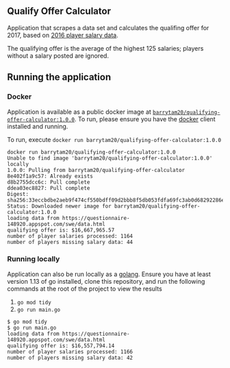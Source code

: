 ## Qualify Offer Calculator

Application that scrapes a data set and calculates the qualifing offer for 2017, based on [2016 player salary data](https://questionnaire-148920.appspot.com/swe/data.html).

The qualifying offer is the average of the highest 125 salaries; players without a salary posted are ignored.

## Running the application
### Docker
Application is available as a public docker image at [`barrytam20/qualifying-offer-calculator:1.0.0`](https://hub.docker.com/repository/docker/barrytam20/qualifying-offer-calculator). To run, please ensure you have the [docker](https://www.docker.com/get-started) client installed and running.

To run, execute `docker run barrytam20/qualifying-offer-calculator:1.0.0`
```
docker run barrytam20/qualifying-offer-calculator:1.0.0
Unable to find image 'barrytam20/qualifying-offer-calculator:1.0.0' locally
1.0.0: Pulling from barrytam20/qualifying-offer-calculator
8e402f1a9c57: Already exists 
d8b2755dcc6c: Pull complete 
ddea03ec8827: Pull complete 
Digest: sha256:33eccbdbe2aeb9f474cf550bdff09d2bbb8f5db053fdfa69fc3ab0d68292286e
Status: Downloaded newer image for barrytam20/qualifying-offer-calculator:1.0.0
loading data from https://questionnaire-148920.appspot.com/swe/data.html
qualifying offer is: $16,667,965.57
number of player salaries processed: 1164
number of players missing salary data: 44
```

### Running locally
Application can also be run locally as a [golang](https://golang.org/dl/). Ensure you have at least version 1.13 of go installed, clone this repository, and run the following commands at the root of the project to view the results
1. `go mod tidy` 
1. `go run main.go`

```
$ go mod tidy
$ go run main.go
loading data from https://questionnaire-148920.appspot.com/swe/data.html
qualifying offer is: $16,557,794.14
number of player salaries processed: 1166
number of players missing salary data: 42
```